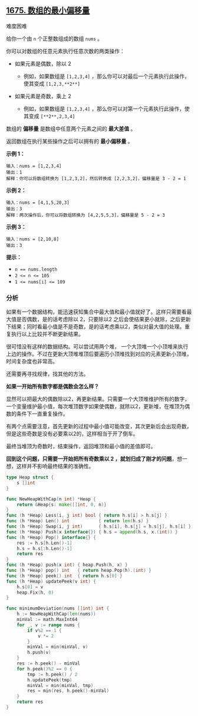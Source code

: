 ## [1675. 数组的最小偏移量](https://leetcode-cn.com/problems/minimize-deviation-in-array/)

难度困难

给你一个由 `n` 个正整数组成的数组 `nums` 。

你可以对数组的任意元素执行任意次数的两类操作：

- 如果元素是偶数，除以 2

  - 例如，如果数组是 `[1,2,3,4]` ，那么你可以对最后一个元素执行此操作，使其变成 `[1,2,3,**2**]`

- 如果元素是奇数，乘上 2

  - 例如，如果数组是 `[1,2,3,4]` ，那么你可以对第一个元素执行此操作，使其变成 `[**2**,2,3,4]`

数组的 **偏移量** 是数组中任意两个元素之间的 **最大差值** 。

返回数组在执行某些操作之后可以拥有的 **最小偏移量** 。

 

**示例 1：**

```
输入：nums = [1,2,3,4]
输出：1
解释：你可以将数组转换为 [1,2,3,2]，然后转换成 [2,2,3,2]，偏移量是 3 - 2 = 1
```

**示例 2：**

```
输入：nums = [4,1,5,20,3]
输出：3
解释：两次操作后，你可以将数组转换为 [4,2,5,5,3]，偏移量是 5 - 2 = 3
```

**示例 3：**

```
输入：nums = [2,10,8]
输出：3
```

 

**提示：**

- `n == nums.length`
- `2 <= n <= 105`
- `1 <= nums[i] <= 109`

### 分析

如果有一个数据结构，能迅速获知集合中最大值和最小值就好了。这样只需要看最大值是否偶数，是的话考虑除以 2，只要除以2 之后会使结果更小就除，之后更新下结果；同时看最小值是不是奇数，是的话考虑乘以2，类似对最大值的处理。重复执行以上比较并不断更新结果。

很可惜没有这样的数据结构。可以尝试用两个堆， 一个大顶堆一个小顶堆来执行上边的操作。不过在更新大顶堆堆顶后要遍历小顶堆找到对应的元素更新小顶堆，时间复杂度也非常高。

还需要再寻找规律，找其他的方法。

**如果一开始所有数字都是偶数会怎么样？**

显然可以把最大的偶数除以2，再更新结果。只需要一个大顶堆维护所有的数字，一个变量维护最小值，每次堆顶数字如果使偶数，就除以2，更新堆，在堆顶为偶数的条件下一直重复操作。

有两个点需要注意，首先更新的过程中最小值可能改变，其次更新后会出现奇数，但是这些奇数是没有必要乘以2的，这样相当于开了倒车。

最终当堆顶为奇数时，结束操作，返回堆顶和最小值的差值即可。

**回到这个问题，只需要一开始把所有奇数乘以 2 ，就划归成了刚才的问题**，想一想，这样并不影响最终结果的准确性。

```go
type Heap struct {
	s []int
}

func NewHeapWithCap(n int) *Heap {
	return &Heap{s: make([]int, 0, n)}
}
func (h *Heap) Less(i, j int) bool { return h.s[i] > h.s[j] }
func (h *Heap) Len() int           { return len(h.s) }
func (h *Heap) Swap(i, j int)      { h.s[i], h.s[j] = h.s[j], h.s[i] }
func (h *Heap) Push(x interface{}) { h.s = append(h.s, x.(int)) }
func (h *Heap) Pop() interface{} {
	res := h.s[h.Len()-1]
	h.s = h.s[:h.Len()-1]
	return res
}
func (h *Heap) push(x int) { heap.Push(h, x) }
func (h *Heap) pop() int   { return heap.Pop(h).(int) }
func (h *Heap) peek() int  { return h.s[0] }
func (h *Heap) updatePeek(v int) {
	h.s[0] = v
	heap.Fix(h, 0)
}

func minimumDeviation(nums []int) int {
	h := NewHeapWithCap(len(nums))
	minVal := math.MaxInt64
	for _, v := range nums {
		if v%2 == 1 {
			v *= 2
		}
		minVal = min(minVal, v)
		h.push(v)
	}
	res := h.peek() - minVal
	for h.peek()%2 == 0 {
		tmp := h.peek() / 2
		h.updatePeek(tmp)
		minVal = min(minVal, tmp)
		res = min(res, h.peek()-minVal)
	}
	return res
}
```
